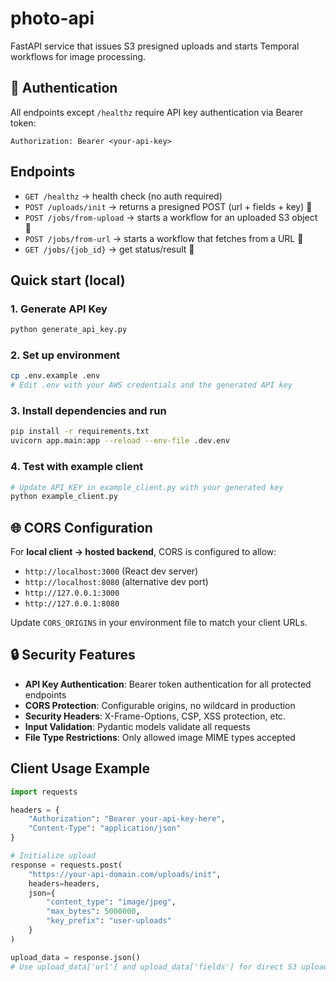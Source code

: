 # photo-api

FastAPI service that issues S3 presigned uploads and starts Temporal workflows for image processing.

## 🔐 Authentication
All endpoints except `/healthz` require API key authentication via Bearer token:
```
Authorization: Bearer <your-api-key>
```

## Endpoints
- `GET /healthz` → health check (no auth required)
- `POST /uploads/init` → returns a presigned POST (url + fields + key) 🔐
- `POST /jobs/from-upload` → starts a workflow for an uploaded S3 object 🔐
- `POST /jobs/from-url` → starts a workflow that fetches from a URL 🔐
- `GET /jobs/{job_id}` → get status/result 🔐

## Quick start (local)

### 1. Generate API Key
```bash
python generate_api_key.py
```

### 2. Set up environment
```bash
cp .env.example .env
# Edit .env with your AWS credentials and the generated API key
```

### 3. Install dependencies and run
```bash
pip install -r requirements.txt
uvicorn app.main:app --reload --env-file .dev.env
```

### 4. Test with example client
```bash
# Update API_KEY in example_client.py with your generated key
python example_client.py
```

## 🌐 CORS Configuration

For **local client → hosted backend**, CORS is configured to allow:
- `http://localhost:3000` (React dev server)
- `http://localhost:8080` (alternative dev port)
- `http://127.0.0.1:3000`
- `http://127.0.0.1:8080`

Update `CORS_ORIGINS` in your environment file to match your client URLs.

## 🔒 Security Features

- **API Key Authentication**: Bearer token authentication for all protected endpoints
- **CORS Protection**: Configurable origins, no wildcard in production
- **Security Headers**: X-Frame-Options, CSP, XSS protection, etc.
- **Input Validation**: Pydantic models validate all requests
- **File Type Restrictions**: Only allowed image MIME types accepted

## Client Usage Example

```python
import requests

headers = {
    "Authorization": "Bearer your-api-key-here",
    "Content-Type": "application/json"
}

# Initialize upload
response = requests.post(
    "https://your-api-domain.com/uploads/init",
    headers=headers,
    json={
        "content_type": "image/jpeg",
        "max_bytes": 5000000,
        "key_prefix": "user-uploads"
    }
)

upload_data = response.json()
# Use upload_data['url'] and upload_data['fields'] for direct S3 upload
```